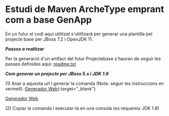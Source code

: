# Estudi de Maven ArcheType emprant com a base GenApp

En un futur el codi aqui utilitzat s'utilitzarà per generar una plantilla pel projecte base per JBoss 7.2 i OpenJDK 11.

***Passes a realitzar***

Per la generació d'un artifact del futur Projectebase s'hauran de seguir les passes definides aquí: [readme.txt](./readme.txt)


***Com generar un projecte per JBoss 5.x i JDK 1.6***


(1) Anar a aquesta url i generar la comanda (Nota: seguir les instruccions en vermell): [Generador Web](http://htmlpreview.github.io/?https://github.com/GovernIB/projectebase/blob/projectebase-1.0/maven-archetype-genapp/2_archetypemaven/generadordecomanda.html){:target="_blank"}


<a href="http://htmlpreview.github.io/?https://github.com/GovernIB/projectebase/blob/projectebase-1.0/maven-archetype-genapp/2_archetypemaven/generadordecomanda.html" target="_blank">Generador Web</a>

(2) Copiar la comanda i executar-la en una consola (es requereix JDK 1.8)


